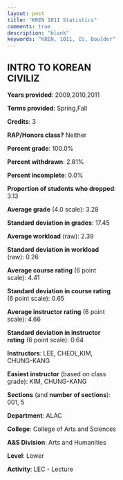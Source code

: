 ```yaml
---
layout: post
title: "KREN 1011 Statistics"
comments: true
description: "blank"
keywords: "KREN, 1011, CU, Boulder"
--- 
```

<head>
<script src="https://ajax.googleapis.com/ajax/libs/jquery/2.1.3/jquery.min.js"></script>
<script src="https://dl.dropboxusercontent.com/s/pc42nxpaw1ea4o9/highcharts.js?dl=0"></script>
<!-- <script src="../assets/js/highcharts.js"></script> -->
<style type="text/css">@font-face {
	font-family: "Bebas Neue";
	src: url(https://www.filehosting.org/file/details/544349/BebasNeue%20Regular.otf) format("opentype");
	}
	h1.Bebas { 
		font-family: "Bebas Neue", Verdana, Tahoma;
	}
</style>
</head>
<body>
	<div id="container" style="float: right; width: 45%; height: 88%; margin-left: 2.5%; margin-right: 2.5%;"></div>
	<script language="JavaScript">
		$(document).ready(function() {
		var chart = {type: 'column'};
		var title = {text: 'Grade Distribution'};
		var xAxis = {categories: ['A','B','C','D','F'],crosshair: true};
		var yAxis = {min: 0,title: {text: 'Percentage'}};
		var tooltip = {headerFormat: '<center><b><span style="font-size:20px">{point.key}</span></b></center>',
		               pointFormat: '<td style="padding:0"><b>{point.y:.1f}%</b></td>',
		               footerFormat: '</table>',shared: true,useHTML: true};
		var plotOptions = {column: {pointPadding: 0.0,borderWidth: 0}};  
		var credits = {enabled: false};var series= [{name: 'Percent',data: [50.81,32.26,13.71,2.42,0.81,]}];
		var json = {};
		json.chart = chart;
		json.title = title;
		json.tooltip = tooltip;
		json.xAxis = xAxis;
		json.yAxis = yAxis;  
		json.series = series;
		json.plotOptions = plotOptions;  
		json.credits = credits;
		$('#container').highcharts(json);
	});
	</script>
</body>
			   
## INTRO TO KOREAN CIVILIZ

**Years provided**: 2009,2010,2011

**Terms provided**: Spring,Fall

**Credits**: 3

**RAP/Honors class?** Neither

**Percent grade**: 100.0%

**Percent withdrawn**: 2.81%

**Percent incomplete**: 0.0%

**Proportion of students who dropped**: 3.13

**Average grade** (4.0 scale): 3.28

**Standard deviation in grades**: 17.45

**Average workload** (raw): 2.39

**Standard deviation in workload** (raw): 0.26

**Average course rating** (6 point scale): 4.41

**Standard deviation in course rating** (6 point scale): 0.65

**Average instructor rating** (6 point scale): 4.66

**Standard deviation in instructor rating** (6 point scale): 0.64

**Instructors**: LEE, CHEOL,KIM, CHUNG-KANG

**Easiest instructor** (based on class grade): KIM, CHUNG-KANG

**Sections** (and **number of sections**): 001, 5

**Department**: ALAC

**College**: College of Arts and Sciences

**A&S Division**: Arts and Humanities

**Level**: Lower

**Activity**: LEC - Lecture